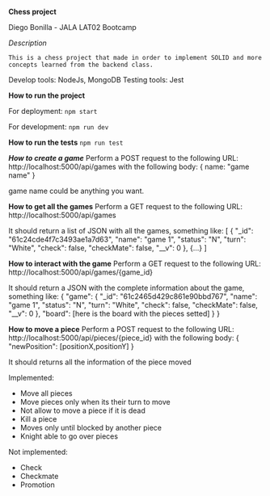 **Chess project**

Diego Bonilla - JALA LAT02 Bootcamp

*Description*

    This is a chess project that made in order to implement SOLID and more concepts learned from the backend class.

Develop tools: NodeJs, MongoDB
Testing tools: Jest



**How to run the project**

For deployment:
```npm start```

For development:
```npm run dev```



**How to run the tests**
```npm run test```



***How to create a game***
Perform a POST request to the following URL: http://localhost:5000/api/games with the following body:
{
    name: "game name"
}

game name could be anything you want.



**How to get all the games**
Perform a GET request to the following URL: http://localhost:5000/api/games

It should return a list of JSON with all the games, something like:
[
	{
		"_id": "61c24cde4f7c3493ae1a7d63",
		"name": "game 1",
		"status": "N",
		"turn": "White",
		"check": false,
		"checkMate": false,
		"__v": 0
	}, {...}
]



**How to interact with the game**
Perform a GET request to the following URL: http://localhost:5000/api/games/{game_id}

It should return a JSON with the complete information about the game, something like:
{
    "game": {
		"_id": "61c2465d429c861e90bbd767",
		"name": "game 1",
		"status": "N",
		"turn": "White",
		"check": false,
		"checkMate": false,
		"__v": 0
	},
	"board": [here is the board with the pieces setted]
    }
}



**How to move a piece**
Perform a POST request to the following URL: http://localhost:5000/api/pieces/{piece_id} with the following body:
{
	"newPosition": [positionX,positionY]
}

It should returns all the information of the piece moved

Implemented:
- Move all pieces
- Move pieces only when its their turn to move
- Not allow to move a piece if it is dead
- Kill a piece
- Moves only until blocked by another piece
- Knight able to go over pieces

Not implemented:
- Check
- Checkmate
- Promotion


